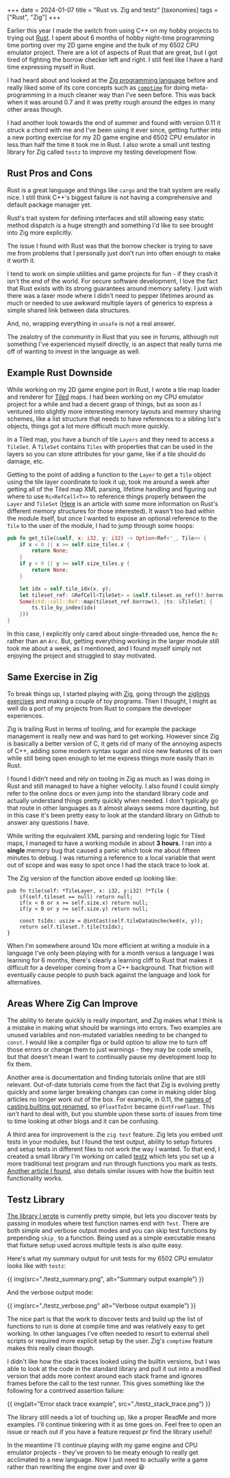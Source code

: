 +++
date = 2024-01-07
title = "Rust vs. Zig and testz"
[taxonomies]
tags = ["Rust", "Zig"]
+++

Earlier this year I made the switch from using C++ on my hobby projects to trying out [Rust](https://www.rust-lang.org/). I spent about 6 months of hobby night-time programming time porting over my 2D game engine and the bulk of my 6502 CPU emulator project. There are a lot of aspects of Rust that are great, but I got tired of fighting the borrow checker left and right. I still feel like I have a hard time expressing myself in Rust.

I had heard about and looked at the [Zig programming language](https://ziglang.org/) before and really liked some of its core concepts such as [`comptime`](https://ziglang.org/documentation/master/#comptime) for doing meta-programming in a much cleaner way than I've seen before. This was back when it was around 0.7 and it was pretty rough around the edges in many other areas though.

I had another look towards the end of summer and found with version 0.11 it struck a chord with me and I've been using it ever since, getting further into a new porting exercise for my 2D game engine and 6502 CPU emulator in less than half the time it took me in Rust. I also wrote a small unit testing library for Zig called `testz` to improve my testing development flow.

<!--more-->

## Rust Pros and Cons

Rust is a great language and things like `cargo` and the trait system are really nice. I still think C++'s biggest failure is not having a comprehensive and default package manager yet.

Rust's trait system for defining interfaces and still allowing easy static method dispatch is a huge strength and something I'd like to see brought into Zig more explicitly.

The issue I found with Rust was that the borrow checker is trying to save me from problems that I personally just don't run into often enough to make it worth it.

I tend to work on simple utilities and game projects for fun - if they crash it isn't the end of the world. For secure software development, I love the fact that Rust exists with its strong guarantees around memory safety. I just wish there was a laxer mode where I didn't need to pepper lifetimes around as much or needed to use awkward multiple layers of generics to express a simple shared link between data structures.

And, no, wrapping everything in `unsafe` is not a real answer.

The zealotry of the community in Rust that you see in forums, although not something I've experienced myself directly, is an aspect that really turns me off of wanting to invest in the language as well.

## Example Rust Downside

While working on my 2D game engine port in Rust, I wrote a tile map loader and renderer for [Tiled](https://www.mapeditor.org/) maps. I had been working on my CPU emulator project for a while and had a decent grasp of things, but as soon as I ventured into slightly more interesting memory layouts and memory sharing schemes, like a list structure that needs to have references to a sibling list's objects, things got a lot more difficult much more quickly.

In a Tiled map, you have a bunch of tile `Layers` and they need to access a `TileSet`. A `TileSet` contains `Tiles` with properties that can be used in the layers so you can store attributes for your game, like if a tile should do damage, etc.

Getting to the point of adding a function to the `Layer` to get a `Tile` object using the tile layer coordinate to look it up, took me around a week after getting all of the Tiled map XML parsing, lifetime handling and figuring out where to use `Rc<RefCell<T>>` to reference things properly between the `Layer` and `TileSet` ([Here](https://whiztal.io/rust-tips-rc-box-arc-cell-refcell-mutex/) is an article with some more information on Rust's different memory structures for those interested). It wasn't too bad within the module itself, but once I wanted to expose an optional reference to the `Tile` to the user of the module, I had to jump through some hoops:

```rust
pub fn get_tile(&self, x: i32, y: i32) -> Option<Ref<'_, Tile>> {
    if x < 0 || x >= self.size_tiles.x {
        return None;
    }
    if y < 0 || y >= self.size_tiles.y {
        return None;
    }

    let idx = self.tile_idx(x, y);
    let tileset_ref: &RefCell<TileSet> = &self.tileset.as_ref()?.borrow();
    Some(std::cell::Ref::map(tileset_ref.borrow(), |ts: &TileSet| {
        ts.tile_by_index(idx)
    }))
}
```

In this case, I explicitly only cared about single-threaded use, hence the `Rc` rather than an `Arc`. But, getting everything working in the larger module still took me about a week, as I mentioned, and I found myself simply not enjoying the project and struggled to stay motivated.

## Same Exercise in Zig

To break things up, I started playing with [Zig](https://ziglang.org/), going through the [ziglings exercises](https://github.com/ratfactor/ziglings) and making a couple of toy programs. Then I thought, I might as well do a port of my projects from Rust to compare the developer experiences.

Zig is trailing Rust in terms of tooling, and for example the package management is really new and was hard to get working. However since Zig is basically a better version of C, it gets rid of many of the annoying aspects of C++, adding some modern syntax sugar and nice new features of its own while still being open enough to let me express things more easily than in Rust.

I found I didn't need and rely on tooling in Zig as much as I was doing in Rust and still managed to have a higher velocity. I also found I could simply refer to the online docs or even jump into the standard library code and actually understand things pretty quickly when needed. I don't typically go that route in other languages as it almost always seems more daunting, but in this case it's been pretty easy to look at the standard library on Github to answer any questions I have.

While writing the equivalent XML parsing and rendering logic for Tiled maps, I managed to have a working module in about **3 hours**. I ran into a **single** memory bug that caused a panic which took me about fifteen minutes to debug. I was returning a reference to a local variable that went out of scope and was easy to spot once I had the stack trace to look at.

The Zig version of the function above ended up looking like:

```zig
pub fn tile(self: *TileLayer, x: i32, y:i32) ?*Tile {
    if(self.tileset == null) return null;
    if(x < 0 or x >= self.size.x) return null;
    if(y < 0 or y >= self.size.y) return null;

    const tsIdx: usize = @intCast(self.tileDataUnchecked(x, y));
    return self.tileset.?.tile(tsIdx);
}
```

When I'm somewhere around 10x more efficient at writing a module in a language I've only been playing with for a month versus a language I was learning for 6 months, there's clearly a learning cliff to Rust that makes it difficult for a developer coming from a C++ background. That friction will eventually cause people to push back against the language and look for alternatives.

## Areas Where Zig Can Improve

The ability to iterate quickly is really important, and Zig makes what I think is a mistake in making what should be warnings into errors. Two examples are unused variables and non-mutated variables needing to be changed to `const`. I would like a compiler flga or build option to allow me to turn off those errors or change them to just warnings - they may be code smells, but that doesn't mean I want to continually pause my development loop to fix them.

Another area is documentation and finding tutorials online that are still relevant. Out-of-date tutorials come from the fact that Zig is evolving pretty quickly and some larger breaking changes can come in making older blog articles no longer work out of the box. For example, in 0.11, the [names of casting builtins got renamed](https://ziglang.org/download/0.11.0/release-notes.html#Rename-Casting-Builtins), so `@floatToInt` became `@intFromFloat`. This isn't hard to deal with, but you stumble upon these sorts of issues from time to time looking at other blogs and it can be confusing.

A third area for improvement is the `zig test` feature. Zig lets you embed unit tests in your modules, but I found the test output, ability to setup fixtures and setup tests in different files to not work the way I wanted. To that end, I created a small library I'm working on called [testz](https://github.com/srjilarious/testz) which lets you set up a more traditional test program and run through functions you mark as tests. [Another article I found](https://zig.news/slimsag/my-hopes-and-dreams-for-zig-test-2pkh), also details similar issues with how the builtin test functionality works.

## Testz Library

[The library I wrote](https://github.com/srjilarious/testz) is currently pretty simple, but lets you discover tests by passing in modules where test function names end with `Test`. There are both simple and verbose output modes and you can skip test functions by prepending `skip_` to a function. Being used as a simple executable means that fixture setup used across multiple tests is also quite easy.

Here's what my summary output for unit tests for my 6502 CPU emulator looks like with `testz`:

{{ img(src="./testz_summary.png", alt="Summary output example") }}

And the verbose output mode:

{{ img(src="./testz_verbose.png" alt="Verbose output example") }}

The nice part is that the work to discover tests and build up the list of functions to run is done at compile time and was relatively easy to get working. In other languages I've often needed to resort to external shell scripts or required more explicit setup by the user. Zig's `comptime` feature makes this really clean though.

I didn't like how the stack traces looked using the builtin versions, but I was able to look at the code in the standard library and pull it out into a modified version that adds more context around each stack frame and ignores frames before the call to the test runner. This gives something like the following for a contrived assertion failure:

{{ img(alt="Error stack trace example", src="./testz_stack_trace.png") }}

The library still needs a lot of touching up, like a proper ReadMe and more examples. I'll continue tinkering with it as time goes on.  Feel free to open an issue or reach out if you have a feature request pr find the library useful!

In the meantime I'll continue playing with my game engine and CPU emulator projects - they've proven to be meaty enough to really get acclimated to a new language.  Now I just need to actually write a game rather than rewriting the engine over and over :laughing:

<div id="commento"></div>
<script src="https://cdn.commento.io/js/commento.js"></script>
